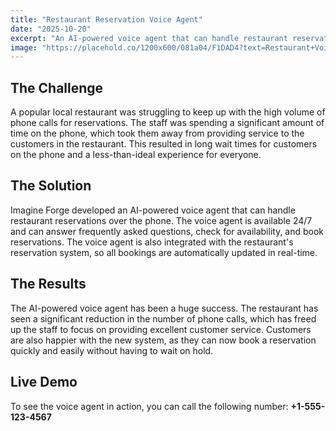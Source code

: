 ```yaml
---
title: "Restaurant Reservation Voice Agent"
date: "2025-10-20"
excerpt: "An AI-powered voice agent that can handle restaurant reservations over the phone, reducing the workload on staff and improving the customer experience."
image: "https://placehold.co/1200x600/081a04/F1DAD4?text=Restaurant+Voice+Agent"
---
```


## The Challenge

A popular local restaurant was struggling to keep up with the high volume of phone calls for reservations. The staff was spending a significant amount of time on the phone, which took them away from providing service to the customers in the restaurant. This resulted in long wait times for customers on the phone and a less-than-ideal experience for everyone.

## The Solution

Imagine Forge developed an AI-powered voice agent that can handle restaurant reservations over the phone. The voice agent is available 24/7 and can answer frequently asked questions, check for availability, and book reservations. The voice agent is also integrated with the restaurant's reservation system, so all bookings are automatically updated in real-time.

## The Results

The AI-powered voice agent has been a huge success. The restaurant has seen a significant reduction in the number of phone calls, which has freed up the staff to focus on providing excellent customer service. Customers are also happier with the new system, as they can now book a reservation quickly and easily without having to wait on hold.

## Live Demo

To see the voice agent in action, you can call the following number: **+1-555-123-4567**

